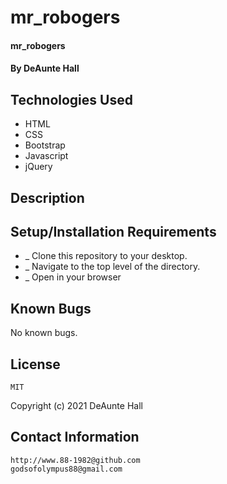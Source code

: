 # mr_robogers

#### mr_robogers

#### By DeAunte Hall

## Technologies Used

* HTML
* CSS
* Bootstrap
* Javascript
* jQuery

## Description


## Setup/Installation Requirements

* _ Clone this repository to your desktop. 
* _ Navigate to the top level of the directory.
* _ Open in your browser


## Known Bugs

No known bugs.

## License
	MIT
Copyright (c) 2021 DeAunte Hall

## Contact Information
	http://www.88-1982@github.com
	godsofolympus88@gmail.com	
